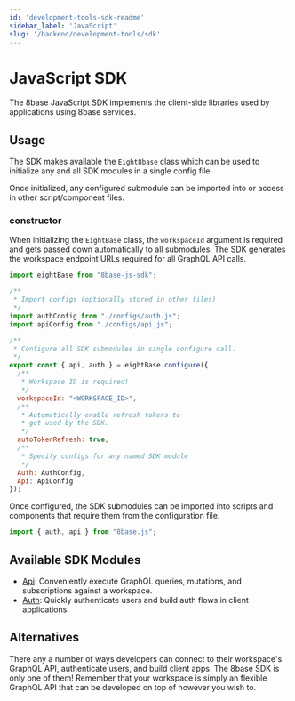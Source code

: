 ```yaml
---
id: 'development-tools-sdk-readme'
sidebar_label: 'JavaScript'
slug: '/backend/development-tools/sdk'
---
```


# JavaScript SDK

The 8base JavaScript SDK implements the client-side libraries used by applications using 8base services.

## Usage

The SDK makes available the `Eight8base` class which can be used to initialize any and all SDK modules in a single config file.

Once initialized, any configured submodule can be imported into or access in other script/component files.

### constructor

When initializing the `EightBase` class, the `workspaceId` argument is required and gets passed down automatically to all submodules. The SDK generates the workspace endpoint URLs required for all GraphQL API calls.

```javascript
import eightBase from "8base-js-sdk";

/**
 * Import configs (optionally stored in other files)
 */
import authConfig from "./configs/auth.js";
import apiConfig from "./configs/api.js";

/**
 * Configure all SDK submodules in single configure call.
 */
export const { api, auth } = eightBase.configure({
  /**
   * Workspace ID is required!
   */
  workspaceId: "<WORKSPACE_ID>",
  /**
   * Automatically enable refresh tokens to
   * get used by the SDK.
   */
  autoTokenRefresh: true,
  /**
   * Specify configs for any named SDK module 
   */
  Auth: AuthConfig,
  Api: ApiConfig
});
```

Once configured, the SDK submodules can be imported into scripts and components that require them from the configuration file.

```javascript
import { auth, api } from "8base.js";
```

## Available SDK Modules

- [Api](/docs/development-tools/sdk/api): Conveniently execute GraphQL queries, mutations, and subscriptions against a workspace.
- [Auth](/docs/development-tools/sdk/auth): Quickly authenticate users and build auth flows in client applications.

## Alternatives

There any a number of ways developers can connect to their workspace's GraphQL API, authenticate users, and build client apps. The 8base SDK is only one of them! Remember that your workspace is simply an flexible GraphQL API that can be developed on top of however you wish to.
